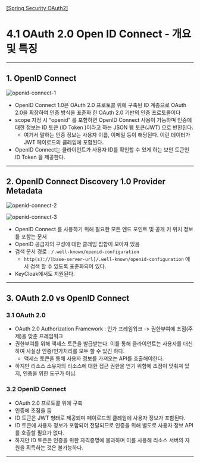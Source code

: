 <nav>
    <a href="../.." target="_blank">[Spring Security OAuth2]</a>
</nav>

# 4.1 OAuth 2.0 Open ID Connect - 개요 및 특징

---

## 1. OpenID Connect
![openid-connect-1](./imgs/openid-connect-1.png)

- OpenID Connect 1.0은 OAuth 2.0 프로토콜 위에 구축된 ID 계층으로 OAuth 2.0을 확장하여 인증 방식을 표준화 한 OAuth 2.0 기반의 인증 프로토콜이다
- scope 지정 시 “openid” 를 포함하면 OpenID Connect 사용이 가능하며 인증에 대한 정보는 ID 토큰 (ID Token )이라고 하는 JSON 웹 토큰(JWT) 으로 반환된다.
  - 여기서 말하는 인증 정보는 사용자 이름, 이메일 등이 해당된다. 이런 데이터가 JWT 페이로드의 클레임에 포함된다.
- OpenID Connect는 클라이언트가 사용자 ID를 확인할 수 있게 하는 보안 토큰인 ID Token 을 제공한다.


---

## 2. OpenID Connect Discovery 1.0 Provider Metadata
![openid-connect-2](./imgs/openid-connect-2.png)

![openid-connect-3](./imgs/openid-connect-3.png)

- OpenID Connect 를 사용하기 위해 필요한 모든 엔드 포인트 및 공개 키 위치 정보를 포함는 문서
- OpenID 공급자의 구성에 대한 클레임 집합이 모아져 있음
- 검색 문서 경로 : `/.well-known/openid-configuration`
  - `http(s)://[base-server-url]/.well-known/openid-configuration` 에서 검색 할 수 있도록 표준화되어 있다.
- KeyCloak에서도 지원된다.

---

## 3. OAuth 2.0 vs OpenID Connect

### 3.1 OAuth 2.0
- OAuth 2.0 Authorization Framework : 인가 프레임워크 -> 권한부여에 초점(주제)을 맞춘 프레임워크
- 권한부여를 위해 액세스 토큰을 발급받는다. 이를 통해 클라이언트는 사용자를 대신하여 사실상 인증/인가처리를 모두 할 수 있긴 하다.
  - 액세스 토큰을 통해 사용자 정보를 가져오는 API를 호출해야한다.
- 하지만 리소스 소유자의 리소스에 대한 접근 권한을 얻기 위함에 초점이 맞춰져 있지, 인증을 위한 도구가 아님.


### 3.2 OpenID Connect
- OAuth 2.0 프로토콜 위에 구축
- 인증에 초점을 둠
- ID 토큰은 JWT 형태로 제공되며 페이로드의 클레임에 사용자 정보가 포함된다.
- ID 토큰에 사용자 정보가 포함되어 전달되므로 인증을 위해 별도로 사용자 정보 API를 호출할 필요가 없다.
- 하지만 ID 토큰은 인증을 위한 자격증명에 불과하며 이를 사용해 리소스 서버의 자원을 획득하는 것은 불가능하다.

---

